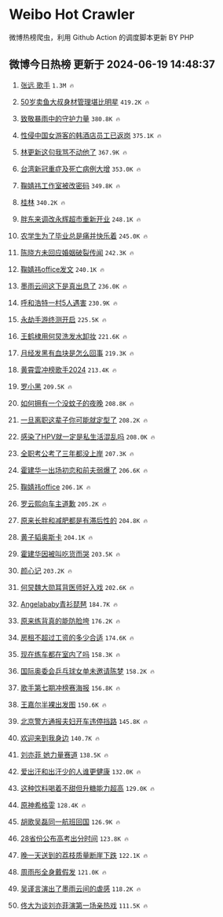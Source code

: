 # Weibo Hot Crawler 



微博热榜爬虫，利用 Github Action 的调度脚本更新 BY PHP 


## 微博今日热榜 更新于 2024-06-19 14:48:37 
1. [张远 歌手](https://s.weibo.com/weibo?q=%E5%BC%A0%E8%BF%9C%20%E6%AD%8C%E6%89%8B&t=31&band_rank=1&Refer=top) `1.3M 🔥` 

1. [50岁卖鱼大叔身材管理堪比明星](https://s.weibo.com/weibo?q=%2350%E5%B2%81%E5%8D%96%E9%B1%BC%E5%A4%A7%E5%8F%94%E8%BA%AB%E6%9D%90%E7%AE%A1%E7%90%86%E5%A0%AA%E6%AF%94%E6%98%8E%E6%98%9F%23&t=31&band_rank=2&Refer=top) `419.2K 🔥` 

1. [致敬暴雨中的守护力量](https://s.weibo.com/weibo?q=%23%E8%87%B4%E6%95%AC%E6%9A%B4%E9%9B%A8%E4%B8%AD%E7%9A%84%E5%AE%88%E6%8A%A4%E5%8A%9B%E9%87%8F%23&t=31&band_rank=3&Refer=top) `380.8K 🔥` 

1. [性侵中国女游客的韩酒店员工已返岗](https://s.weibo.com/weibo?q=%23%E6%80%A7%E4%BE%B5%E4%B8%AD%E5%9B%BD%E5%A5%B3%E6%B8%B8%E5%AE%A2%E7%9A%84%E9%9F%A9%E9%85%92%E5%BA%97%E5%91%98%E5%B7%A5%E5%B7%B2%E8%BF%94%E5%B2%97%23&t=31&band_rank=4&Refer=top) `375.1K 🔥` 

1. [林更新这句我骂不动他了](https://s.weibo.com/weibo?q=%23%E6%9E%97%E6%9B%B4%E6%96%B0%E8%BF%99%E5%8F%A5%E6%88%91%E9%AA%82%E4%B8%8D%E5%8A%A8%E4%BB%96%E4%BA%86%23&t=31&band_rank=5&Refer=top) `367.9K 🔥` 

1. [台湾新冠重症及死亡病例大增](https://s.weibo.com/weibo?q=%23%E5%8F%B0%E6%B9%BE%E6%96%B0%E5%86%A0%E9%87%8D%E7%97%87%E5%8F%8A%E6%AD%BB%E4%BA%A1%E7%97%85%E4%BE%8B%E5%A4%A7%E5%A2%9E%23&t=31&band_rank=6&Refer=top) `353.0K 🔥` 

1. [鞠婧祎工作室被改密码](https://s.weibo.com/weibo?q=%23%E9%9E%A0%E5%A9%A7%E7%A5%8E%E5%B7%A5%E4%BD%9C%E5%AE%A4%E8%A2%AB%E6%94%B9%E5%AF%86%E7%A0%81%23&t=31&band_rank=7&Refer=top) `349.8K 🔥` 

1. [桂林](https://s.weibo.com/weibo?q=%E6%A1%82%E6%9E%97&t=31&band_rank=8&Refer=top) `340.2K 🔥` 

1. [胖东来调改永辉超市重新开业](https://s.weibo.com/weibo?q=%23%E8%83%96%E4%B8%9C%E6%9D%A5%E8%B0%83%E6%94%B9%E6%B0%B8%E8%BE%89%E8%B6%85%E5%B8%82%E9%87%8D%E6%96%B0%E5%BC%80%E4%B8%9A%23&t=31&band_rank=9&Refer=top) `248.1K 🔥` 

1. [农学生为了毕业总是痛并快乐着](https://s.weibo.com/weibo?q=%23%E5%86%9C%E5%AD%A6%E7%94%9F%E4%B8%BA%E4%BA%86%E6%AF%95%E4%B8%9A%E6%80%BB%E6%98%AF%E7%97%9B%E5%B9%B6%E5%BF%AB%E4%B9%90%E7%9D%80%23&t=31&band_rank=10&Refer=top) `245.0K 🔥` 

1. [陈晓方未回应婚姻破裂传闻](https://s.weibo.com/weibo?q=%23%E9%99%88%E6%99%93%E6%96%B9%E6%9C%AA%E5%9B%9E%E5%BA%94%E5%A9%9A%E5%A7%BB%E7%A0%B4%E8%A3%82%E4%BC%A0%E9%97%BB%23&t=31&band_rank=11&Refer=top) `242.3K 🔥` 

1. [鞠婧祎office发文](https://s.weibo.com/weibo?q=%23%E9%9E%A0%E5%A9%A7%E7%A5%8Eoffice%E5%8F%91%E6%96%87%23&t=31&band_rank=12&Refer=top) `240.1K 🔥` 

1. [墨雨云间这下是真出息了](https://s.weibo.com/weibo?q=%23%E5%A2%A8%E9%9B%A8%E4%BA%91%E9%97%B4%E8%BF%99%E4%B8%8B%E6%98%AF%E7%9C%9F%E5%87%BA%E6%81%AF%E4%BA%86%23&t=31&band_rank=13&Refer=top) `236.0K 🔥` 

1. [呼和浩特一村5人遇害](https://s.weibo.com/weibo?q=%23%E5%91%BC%E5%92%8C%E6%B5%A9%E7%89%B9%E4%B8%80%E6%9D%915%E4%BA%BA%E9%81%87%E5%AE%B3%23&t=31&band_rank=14&Refer=top) `230.9K 🔥` 

1. [永劫手游终测开启](https://s.weibo.com/weibo?q=%23%E6%B0%B8%E5%8A%AB%E6%89%8B%E6%B8%B8%E7%BB%88%E6%B5%8B%E5%BC%80%E5%90%AF%23&t=31&band_rank=15&Refer=top) `225.5K 🔥` 

1. [王鹤棣用何炅洗发水卸妆](https://s.weibo.com/weibo?q=%23%E7%8E%8B%E9%B9%A4%E6%A3%A3%E7%94%A8%E4%BD%95%E7%82%85%E6%B4%97%E5%8F%91%E6%B0%B4%E5%8D%B8%E5%A6%86%23&t=31&band_rank=16&Refer=top) `221.6K 🔥` 

1. [月经发黑有血块是怎么回事](https://s.weibo.com/weibo?q=%23%E6%9C%88%E7%BB%8F%E5%8F%91%E9%BB%91%E6%9C%89%E8%A1%80%E5%9D%97%E6%98%AF%E6%80%8E%E4%B9%88%E5%9B%9E%E4%BA%8B%23&t=31&band_rank=17&Refer=top) `219.3K 🔥` 

1. [黄霄雲冲榜歌手2024](https://s.weibo.com/weibo?q=%23%E9%BB%84%E9%9C%84%E9%9B%B2%E5%86%B2%E6%A6%9C%E6%AD%8C%E6%89%8B2024%23&t=31&band_rank=18&Refer=top) `213.4K 🔥` 

1. [罗小黑](https://s.weibo.com/weibo?q=%E7%BD%97%E5%B0%8F%E9%BB%91&t=31&band_rank=19&Refer=top) `209.5K 🔥` 

1. [如何拥有一个没蚊子的夜晚](https://s.weibo.com/weibo?q=%23%E5%A6%82%E4%BD%95%E6%8B%A5%E6%9C%89%E4%B8%80%E4%B8%AA%E6%B2%A1%E8%9A%8A%E5%AD%90%E7%9A%84%E5%A4%9C%E6%99%9A%23&t=31&band_rank=20&Refer=top) `208.8K 🔥` 

1. [一旦离职这辈子你可能就定型了](https://s.weibo.com/weibo?q=%23%E4%B8%80%E6%97%A6%E7%A6%BB%E8%81%8C%E8%BF%99%E8%BE%88%E5%AD%90%E4%BD%A0%E5%8F%AF%E8%83%BD%E5%B0%B1%E5%AE%9A%E5%9E%8B%E4%BA%86%23&t=31&band_rank=21&Refer=top) `208.2K 🔥` 

1. [感染了HPV就一定是私生活混乱吗](https://s.weibo.com/weibo?q=%23%E6%84%9F%E6%9F%93%E4%BA%86HPV%E5%B0%B1%E4%B8%80%E5%AE%9A%E6%98%AF%E7%A7%81%E7%94%9F%E6%B4%BB%E6%B7%B7%E4%B9%B1%E5%90%97%23&t=31&band_rank=22&Refer=top) `208.0K 🔥` 

1. [全职考公考了三年都没上岸](https://s.weibo.com/weibo?q=%23%E5%85%A8%E8%81%8C%E8%80%83%E5%85%AC%E8%80%83%E4%BA%86%E4%B8%89%E5%B9%B4%E9%83%BD%E6%B2%A1%E4%B8%8A%E5%B2%B8%23&t=31&band_rank=23&Refer=top) `207.3K 🔥` 

1. [霍建华一出场初恋和前夫弱爆了](https://s.weibo.com/weibo?q=%23%E9%9C%8D%E5%BB%BA%E5%8D%8E%E4%B8%80%E5%87%BA%E5%9C%BA%E5%88%9D%E6%81%8B%E5%92%8C%E5%89%8D%E5%A4%AB%E5%BC%B1%E7%88%86%E4%BA%86%23&t=31&band_rank=24&Refer=top) `206.6K 🔥` 

1. [鞠婧祎office](https://s.weibo.com/weibo?q=%E9%9E%A0%E5%A9%A7%E7%A5%8Eoffice&t=31&band_rank=25&Refer=top) `206.1K 🔥` 

1. [罗云熙向车主道歉](https://s.weibo.com/weibo?q=%23%E7%BD%97%E4%BA%91%E7%86%99%E5%90%91%E8%BD%A6%E4%B8%BB%E9%81%93%E6%AD%89%23&t=31&band_rank=26&Refer=top) `205.2K 🔥` 

1. [原来长胖和减肥都是有滞后性的](https://s.weibo.com/weibo?q=%23%E5%8E%9F%E6%9D%A5%E9%95%BF%E8%83%96%E5%92%8C%E5%87%8F%E8%82%A5%E9%83%BD%E6%98%AF%E6%9C%89%E6%BB%9E%E5%90%8E%E6%80%A7%E7%9A%84%23&t=31&band_rank=27&Refer=top) `204.8K 🔥` 

1. [黄子韬奥斯卡](https://s.weibo.com/weibo?q=%23%E9%BB%84%E5%AD%90%E9%9F%AC%E5%A5%A5%E6%96%AF%E5%8D%A1%23&t=31&band_rank=28&Refer=top) `204.1K 🔥` 

1. [霍建华因被叫吃货而哭](https://s.weibo.com/weibo?q=%23%E9%9C%8D%E5%BB%BA%E5%8D%8E%E5%9B%A0%E8%A2%AB%E5%8F%AB%E5%90%83%E8%B4%A7%E8%80%8C%E5%93%AD%23&t=31&band_rank=29&Refer=top) `203.5K 🔥` 

1. [颜心记](https://s.weibo.com/weibo?q=%E9%A2%9C%E5%BF%83%E8%AE%B0&t=31&band_rank=30&Refer=top) `203.2K 🔥` 

1. [何炅魏大勋耳背医师好入戏](https://s.weibo.com/weibo?q=%23%E4%BD%95%E7%82%85%E9%AD%8F%E5%A4%A7%E5%8B%8B%E8%80%B3%E8%83%8C%E5%8C%BB%E5%B8%88%E5%A5%BD%E5%85%A5%E6%88%8F%23&t=31&band_rank=31&Refer=top) `202.6K 🔥` 

1. [Angelababy青衫琵琶](https://s.weibo.com/weibo?q=%23Angelababy%E9%9D%92%E8%A1%AB%E7%90%B5%E7%90%B6%23&t=31&band_rank=32&Refer=top) `184.7K 🔥` 

1. [原来练背真的能防脸垮](https://s.weibo.com/weibo?q=%23%E5%8E%9F%E6%9D%A5%E7%BB%83%E8%83%8C%E7%9C%9F%E7%9A%84%E8%83%BD%E9%98%B2%E8%84%B8%E5%9E%AE%23&t=31&band_rank=33&Refer=top) `176.2K 🔥` 

1. [房租不超过工资的多少合适](https://s.weibo.com/weibo?q=%23%E6%88%BF%E7%A7%9F%E4%B8%8D%E8%B6%85%E8%BF%87%E5%B7%A5%E8%B5%84%E7%9A%84%E5%A4%9A%E5%B0%91%E5%90%88%E9%80%82%23&t=31&band_rank=34&Refer=top) `174.6K 🔥` 

1. [现在练车都在室内了吗](https://s.weibo.com/weibo?q=%23%E7%8E%B0%E5%9C%A8%E7%BB%83%E8%BD%A6%E9%83%BD%E5%9C%A8%E5%AE%A4%E5%86%85%E4%BA%86%E5%90%97%23&t=31&band_rank=35&Refer=top) `158.3K 🔥` 

1. [国际奥委会乒乓球女单未邀请陈梦](https://s.weibo.com/weibo?q=%23%E5%9B%BD%E9%99%85%E5%A5%A5%E5%A7%94%E4%BC%9A%E4%B9%92%E4%B9%93%E7%90%83%E5%A5%B3%E5%8D%95%E6%9C%AA%E9%82%80%E8%AF%B7%E9%99%88%E6%A2%A6%23&t=31&band_rank=36&Refer=top) `158.2K 🔥` 

1. [歌手第七期冲榜赛海报](https://s.weibo.com/weibo?q=%23%E6%AD%8C%E6%89%8B%E7%AC%AC%E4%B8%83%E6%9C%9F%E5%86%B2%E6%A6%9C%E8%B5%9B%E6%B5%B7%E6%8A%A5%23&t=31&band_rank=37&Refer=top) `156.8K 🔥` 

1. [王嘉尔半裸出发图](https://s.weibo.com/weibo?q=%23%E7%8E%8B%E5%98%89%E5%B0%94%E5%8D%8A%E8%A3%B8%E5%87%BA%E5%8F%91%E5%9B%BE%23&t=31&band_rank=38&Refer=top) `150.6K 🔥` 

1. [北京警方通报夫妇开车违停挡路](https://s.weibo.com/weibo?q=%23%E5%8C%97%E4%BA%AC%E8%AD%A6%E6%96%B9%E9%80%9A%E6%8A%A5%E5%A4%AB%E5%A6%87%E5%BC%80%E8%BD%A6%E8%BF%9D%E5%81%9C%E6%8C%A1%E8%B7%AF%23&t=31&band_rank=39&Refer=top) `145.8K 🔥` 

1. [欢迎来到我身边](https://s.weibo.com/weibo?q=%E6%AC%A2%E8%BF%8E%E6%9D%A5%E5%88%B0%E6%88%91%E8%BA%AB%E8%BE%B9&t=31&band_rank=40&Refer=top) `140.7K 🔥` 

1. [刘亦菲 她力量赛道](https://s.weibo.com/weibo?q=%E5%88%98%E4%BA%A6%E8%8F%B2%20%E5%A5%B9%E5%8A%9B%E9%87%8F%E8%B5%9B%E9%81%93&t=31&band_rank=41&Refer=top) `138.5K 🔥` 

1. [爱出汗和出汗少的人谁更健康](https://s.weibo.com/weibo?q=%23%E7%88%B1%E5%87%BA%E6%B1%97%E5%92%8C%E5%87%BA%E6%B1%97%E5%B0%91%E7%9A%84%E4%BA%BA%E8%B0%81%E6%9B%B4%E5%81%A5%E5%BA%B7%23&t=31&band_rank=42&Refer=top) `132.0K 🔥` 

1. [这种饮料喝着不甜但升糖能力超高](https://s.weibo.com/weibo?q=%23%E8%BF%99%E7%A7%8D%E9%A5%AE%E6%96%99%E5%96%9D%E7%9D%80%E4%B8%8D%E7%94%9C%E4%BD%86%E5%8D%87%E7%B3%96%E8%83%BD%E5%8A%9B%E8%B6%85%E9%AB%98%23&t=31&band_rank=43&Refer=top) `129.0K 🔥` 

1. [原神希格雯](https://s.weibo.com/weibo?q=%23%E5%8E%9F%E7%A5%9E%E5%B8%8C%E6%A0%BC%E9%9B%AF%23&t=31&band_rank=44&Refer=top) `128.4K 🔥` 

1. [胡歌吴磊同一航班回国](https://s.weibo.com/weibo?q=%23%E8%83%A1%E6%AD%8C%E5%90%B4%E7%A3%8A%E5%90%8C%E4%B8%80%E8%88%AA%E7%8F%AD%E5%9B%9E%E5%9B%BD%23&t=31&band_rank=45&Refer=top) `126.9K 🔥` 

1. [28省份公布高考出分时间](https://s.weibo.com/weibo?q=%2328%E7%9C%81%E4%BB%BD%E5%85%AC%E5%B8%83%E9%AB%98%E8%80%83%E5%87%BA%E5%88%86%E6%97%B6%E9%97%B4%23&t=31&band_rank=46&Refer=top) `123.8K 🔥` 

1. [晚一天送到的荔枝质量断崖下跌](https://s.weibo.com/weibo?q=%23%E6%99%9A%E4%B8%80%E5%A4%A9%E9%80%81%E5%88%B0%E7%9A%84%E8%8D%94%E6%9E%9D%E8%B4%A8%E9%87%8F%E6%96%AD%E5%B4%96%E4%B8%8B%E8%B7%8C%23&t=31&band_rank=47&Refer=top) `122.1K 🔥` 

1. [周雨彤全身戴假发](https://s.weibo.com/weibo?q=%23%E5%91%A8%E9%9B%A8%E5%BD%A4%E5%85%A8%E8%BA%AB%E6%88%B4%E5%81%87%E5%8F%91%23&t=31&band_rank=48&Refer=top) `121.0K 🔥` 

1. [吴谨言演出了墨雨云间的虐感](https://s.weibo.com/weibo?q=%23%E5%90%B4%E8%B0%A8%E8%A8%80%E6%BC%94%E5%87%BA%E4%BA%86%E5%A2%A8%E9%9B%A8%E4%BA%91%E9%97%B4%E7%9A%84%E8%99%90%E6%84%9F%23&t=31&band_rank=49&Refer=top) `118.2K 🔥` 

1. [佟大为谈刘亦菲演第一场亲热戏](https://s.weibo.com/weibo?q=%23%E4%BD%9F%E5%A4%A7%E4%B8%BA%E8%B0%88%E5%88%98%E4%BA%A6%E8%8F%B2%E6%BC%94%E7%AC%AC%E4%B8%80%E5%9C%BA%E4%BA%B2%E7%83%AD%E6%88%8F%23&t=31&band_rank=50&Refer=top) `111.5K 🔥` 

